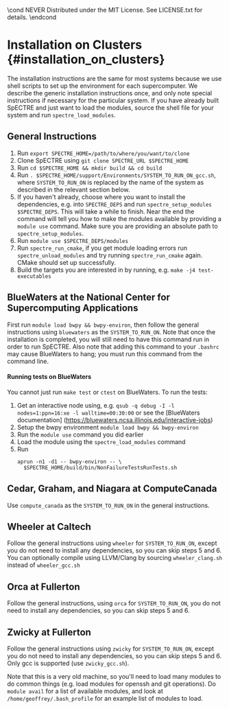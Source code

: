 \cond NEVER
Distributed under the MIT License.
See LICENSE.txt for details.
\endcond
# Installation on Clusters {#installation_on_clusters}

The installation instructions are the same for most systems because we use shell
scripts to set up the environment for each supercomputer. We describe the
generic installation instructions once, and only note special instructions if
necessary for the particular system. If you have already built SpECTRE and just
want to load the modules, source the shell file for your system and run
`spectre_load_modules`.

## General Instructions

1. Run `export SPECTRE_HOME=/path/to/where/you/want/to/clone`
2. Clone SpECTRE using `git clone SPECTRE_URL $SPECTRE_HOME`
3. Run `cd $SPECTRE_HOME && mkdir build && cd build`
4. Run `. $SPECTRE_HOME/support/Environments/SYSTEM_TO_RUN_ON_gcc.sh`, where
   `SYSTEM_TO_RUN_ON` is replaced by the name of the system as described in the
   relevant section below.
5. If you haven't already, choose where you want to install the dependencies,
   e.g. into `SPECTRE_DEPS` and run `spectre_setup_modules $SPECTRE_DEPS`. This
   will take a while to finish. Near the end the command will tell you how to
   make the modules available by providing a `module use` command. Make
   sure you are providing an absolute path to `spectre_setup_modules`.
6. Run `module use $SPECTRE_DEPS/modules`
7. Run `spectre_run_cmake`, if you get module loading errors run
   `spectre_unload_modules` and try running `spectre_run_cmake` again. CMake
   should set up successfully.
8. Build the targets you are interested in by running, e.g.
   `make -j4 test-executables`

## BlueWaters at the National Center for Supercomputing Applications

First run `module load bwpy && bwpy-environ`, then follow the general
instructions using `bluewaters` as the `SYSTEM_TO_RUN_ON`. Note that once the
installation is completed, you will still need to have this command run in
order to run SpECTRE. Also note that adding this command to your `.bashrc` may
cause BlueWaters to hang; you must run this command from the command line.

#### Running tests on BlueWaters

You cannot just run `make test` or `ctest` on BlueWaters.
To run the tests:
1. Get an interactive node using, e.g. `qsub -q debug -I -l nodes=1:ppn=16:xe -l
   walltime=00:30:00` or see the [BlueWaters documentation]
   (https://bluewaters.ncsa.illinois.edu/interactive-jobs)
2. Setup the bwpy environment `module load bwpy && bwpy-environ`
3. Run the `module use` command you did earlier
4. Load the module using the `spectre_load_modules` command
5. Run
   ```
   aprun -n1 -d1 -- bwpy-environ -- \
     $SPECTRE_HOME/build/bin/NonFailureTestsRunTests.sh
   ```

## Cedar, Graham, and Niagara at ComputeCanada

Use `compute_canada` as the `SYSTEM_TO_RUN_ON` in the general instructions.

## Wheeler at Caltech

Follow the general instructions using `wheeler` for `SYSTEM_TO_RUN_ON`, except
you do not need to install any dependencies, so you can skip steps 5 and 6. You
can optionally compile using LLVM/Clang by sourcing `wheeler_clang.sh` instead
of `wheeler_gcc.sh`

## Orca at Fullerton

Follow the general instructions, using `orca` for `SYSTEM_TO_RUN_ON`,
you do not need to install any dependencies, so you can skip steps 5 and 6.

## Zwicky at Fullerton

Follow the general instructions using `zwicky` for `SYSTEM_TO_RUN_ON`, except
you do not need to install any dependencies, so you can skip steps 5 and 6.
Only gcc is supported (use `zwicky_gcc.sh`).

Note that this is a very old machine, so you'll need to load many modules to
do common things (e.g. load modules for openssh and git operations). Do
`module avail` for a list of available modules, and look at
`/home/geoffrey/.bash_profile` for an example list of modules to load.

